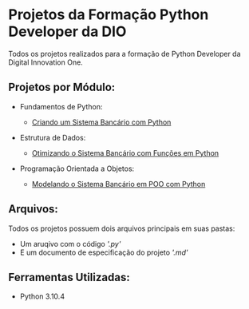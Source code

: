 # Projetos da Formação Python Developer da DIO

Todos os projetos realizados para a formação de Python Developer da Digital Innovation One.

## Projetos por Módulo:

- Fundamentos de Python:  
  - [Criando um Sistema Bancário com Python](https://github.com/bccalegari/python_developer_dio/tree/main/Fundamentos%20de%20Python)
  
- Estrutura de Dados:  
  - [Otimizando o Sistema Bancário com Funções em Python](https://github.com/bccalegari/python_developer_dio/tree/main/Estrutura%20de%20Dados)

- Programação Orientada a Objetos:  
  - [Modelando o Sistema Bancário em POO com Python](https://github.com/bccalegari/python_developer_dio/tree/main/Programa%C3%A7%C3%A3o%20Orientada%20a%20Objetos)

## Arquivos:

Todos os projetos possuem dois arquivos principais em suas pastas:
  - Um aruqivo com o código *'.py'*
  - E um documento de especificação do projeto *'.md'*

## Ferramentas Utilizadas:

- Python 3.10.4
